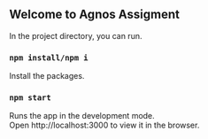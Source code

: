## Welcome to Agnos Assigment

In the project directory, you can run.

### `npm install/npm i`

Install the packages. <br />

### `npm start`

Runs the app in the development mode.<br />
Open http://localhost:3000 to view it in the browser.
